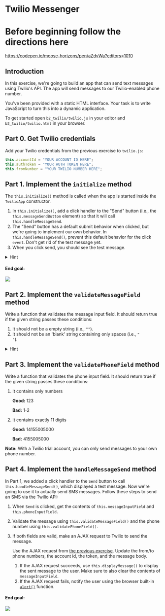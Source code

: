 # Twilio Messenger

# Before beginning follow the directions here
https://codepen.io/moose-horizons/pen/aZdvWa?editors=1010

## Introduction

In this exercise, we're going to build an app that can send text messages using
Twilio's API. The app will send messages to our Twilio-enabled phone number.

You've been provided with a static HTML interface. Your task is to write
JavaScript to turn this into a dynamic application.

To get started open `b2_twilio/twilio.js` in your editor and
`b2_twilio/twilio.html` in your browser.

## Part 0. Get Twilio credentials

Add your Twilio credentials from the previous exercise to `twilio.js`:

```javascript
this.accountId = "YOUR ACCOUNT ID HERE";
this.authToken = "YOUR AUTH TOKEN HERE";
this.fromNumber = "YOUR TWILIO NUMBER HERE";
```

## Part 1. Implement the `initialize` method
The `this.initialize()` method is called when the app is started inside the `TwilioApp`
constructor.

1. In `this.initialize()`, add a click handler to the "Send" button (i.e., the `this.messageSendButton` element) so that it will call `this.handleMessageSend`.
2. The "Send" button has a default submit behavior when clicked, but we're going to implement our own behavior. In `this.handleMessageSend()`, prevent this default behavior for the click `event`. Don't get rid of the test message yet.
3. When you click send, you should see the test message.

<details><summary>
Hint
</summary><p>

Inside event handlers, `this` points to the current element (i.e., the click handler itself), but we don't want
that. Use `.bind()` when you call `this.handleMessageSend()` to bind it to the `TwilioApp` `this` instead.

</p></details>

#### End goal:

![](https://cl.ly/3D0w3a330B10/Screen%20Recording%202017-06-07%20at%2011.34%20PM.gif)

## Part 2. Implement the `validateMessageField` method

Write a function that validates the message input field. It should return true
if the given string passes these conditions:

1. It should not be a empty string (i.e., `""`).
1. It should not be an 'blank' string  containing only spaces
(i.e., `"           "`).

<details><summary >
Hint
</summary><p>

[`$.trim()`](https://api.jquery.com/jQuery.trim/) might be useful here.

</p></details>

## Part 3. Implement the `validatePhoneField` method

Write a function that validates the phone input field. It should return true
if the given string passes these conditions:

1. It contains only numbers

    **Good:** 123

    **Bad:** 1-2

1. It contains exactly 11 digits

    **Good:** 14155005000

    **Bad:** 4155005000

**Note:** With a Twilio trial account, you can only send messages to your own phone number.

## Part 4. Implement the `handleMessageSend` method

In Part 1, we added a click handler to the `Send` button to call `this.handleMessageSend()`, which displayed a test message. Now we're going to use it to actually send SMS messages.
Follow these steps to send an SMS via the Twilio API:

1. When `Send` is clicked, get the contents of `this.messageInputField` and `this.phoneInputField`.
1. Validate the message using `this.validateMessageField()` and the phone number using `this.validatePhoneField()`.
1. If both fields are valid, make an AJAX request to Twilio to send the message.

    Use the AJAX request from [the previous exercise](https://codepen.io/moose-horizons/pen/aZdvWa?editors=1010). Update the from/to phone numbers, the account id, the token, and the message body.

    1. If the AJAX request succeeds, use `this.displayMessage()` to display the sent message to the user. Make sure to also clear the contents of `messageInputField`.
    1. If the AJAX request fails, notify the user using the browser built-in [`alert()`](https://developer.mozilla.org/en-US/docs/Web/API/Window/alert) function.

#### End goal:

![](https://cl.ly/3J230H00320X/Screen%20Recording%202017-06-07%20at%2011.11%20PM.gif)
